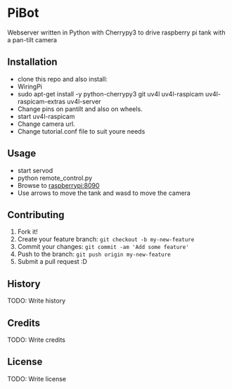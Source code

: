 # PiBot
Webserver written in Python with Cherrypy3 to drive raspberry pi tank with a pan-tilt camera
## Installation
- clone this repo and also install:
- WiringPi
- sudo apt-get install -y python-cherrypy3 git uv4l uv4l-raspicam uv4l-raspicam-extras uv4l-server
- Change pins on pantilt and also on wheels.
- start uv4l-raspicam
- Change camera url.
- Change tutorial.conf file to suit youre needs

## Usage
- start servod
- python remote_control.py
- Browse to <raspberrypi:8090>
- Use arrows to move the tank and wasd to move the camera

## Contributing
1. Fork it!
2. Create your feature branch: `git checkout -b my-new-feature`
3. Commit your changes: `git commit -am 'Add some feature'`
4. Push to the branch: `git push origin my-new-feature`
5. Submit a pull request :D

## History
TODO: Write history

## Credits
TODO: Write credits

## License
TODO: Write license
